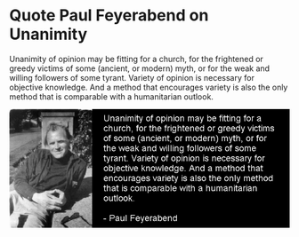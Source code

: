 # Quote Paul Feyerabend on Unanimity

Unanimity of opinion may be fitting for a church, for the frightened or greedy victims of some (ancient, or modern) myth, or for the weak and willing followers of some tyrant. Variety of opinion is necessary for objective knowledge. And a method that encourages variety is also the only method that is comparable with a humanitarian outlook. 

![Paul Feyerabend](/assets/PaulFeyerAbendUnanimity.jpg)

